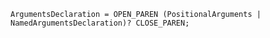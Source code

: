 <!-- This file is generated automatically by infrastructure scripts. Please don't edit by hand. -->

```{ .ebnf .slang-ebnf #ArgumentsDeclaration }
ArgumentsDeclaration = OPEN_PAREN (PositionalArguments | NamedArgumentsDeclaration)? CLOSE_PAREN;
```
